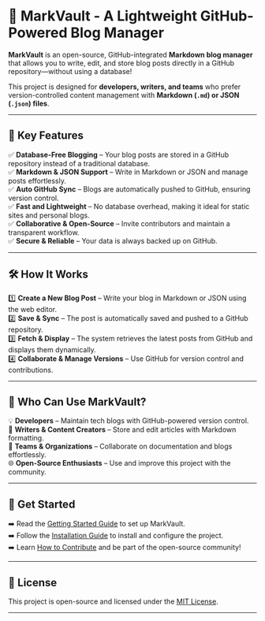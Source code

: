 # 🚀 MarkVault - A Lightweight GitHub-Powered Blog Manager  

**MarkVault** is an open-source, GitHub-integrated **Markdown blog manager** that allows you to write, edit, and store blog posts directly in a GitHub repository—without using a database!  

This project is designed for **developers, writers, and teams** who prefer version-controlled content management with **Markdown (`.md`) or JSON (`.json`) files**.  

---

## 🌟 Key Features  

✅ **Database-Free Blogging** – Your blog posts are stored in a GitHub repository instead of a traditional database.  
✅ **Markdown & JSON Support** – Write in Markdown or JSON and manage posts effortlessly.  
✅ **Auto GitHub Sync** – Blogs are automatically pushed to GitHub, ensuring version control.  
✅ **Fast and Lightweight** – No database overhead, making it ideal for static sites and personal blogs.  
✅ **Collaborative & Open-Source** – Invite contributors and maintain a transparent workflow.  
✅ **Secure & Reliable** – Your data is always backed up on GitHub.  

---

## 🛠️ How It Works  

1️⃣ **Create a New Blog Post** – Write your blog in Markdown or JSON using the web editor.  
2️⃣ **Save & Sync** – The post is automatically saved and pushed to a GitHub repository.  
3️⃣ **Fetch & Display** – The system retrieves the latest posts from GitHub and displays them dynamically.  
4️⃣ **Collaborate & Manage Versions** – Use GitHub for version control and contributions.  

---

## 🎯 Who Can Use MarkVault?  

💡 **Developers** – Maintain tech blogs with GitHub-powered version control.  
📝 **Writers & Content Creators** – Store and edit articles with Markdown formatting.  
📢 **Teams & Organizations** – Collaborate on documentation and blogs effortlessly.  
🌐 **Open-Source Enthusiasts** – Use and improve this project with the community.  

---

## 🔗 Get Started  

➡️ Read the [Getting Started Guide](getting-started.md) to set up MarkVault.  
➡️ Follow the [Installation Guide](installation.md) to install and configure the project.  
➡️ Learn [How to Contribute](contributing.md) and be part of the open-source community!  

---

## 📜 License  

This project is open-source and licensed under the [MIT License](license.md).  

---
